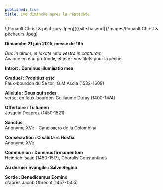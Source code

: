 ```yaml
---
published: true
title: IVe dimanche après la Pentecôte
---
```




![Rouault Christ & pêcheurs.Jpeg]({{site.baseurl}}/images/Rouault Christ & pêcheurs.Jpeg)

**Dimanche 21 juin 2015, messe de 19h**

*Duc in altum, et laxate retia vestra in capturam*  
Avance en eau profonde, et jetez vos filets pour la pêche.

**Introït : Dominus illuminatio mea**  

**Graduel : Propitius esto**  
Faux-bourdon du 5e ton, G.M.Asola (1532-1609)

**Alleluia : Deus qui sedes**  
verset en faux-bourdon, Guillaume Dufay (1400-1474)

**Offertoire : Tu lumen**  
Josquin Desprez (1450-1521)

**Sanctus**  
Anonyme XVe - Cancionero de la Colombina

**Consécration : O salutairs Hostia**  
Anonyme XVe

**Communion : Dominus firmamentum**  
Heinrich Isaac (1450-1517), Choralis Constantinus

**Au dernier évangile : Salve Regina**  

**Sortie : Benedicamus Domino**  
d'après Jacob Obrecht (1457-1505)
